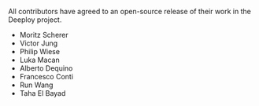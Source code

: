 All contributors have agreed to an open-source release of their work in the Deeploy project.

* Moritz Scherer
* Victor Jung
* Philip Wiese
* Luka Macan
* Alberto Dequino
* Francesco Conti
* Run Wang
* Taha El Bayad